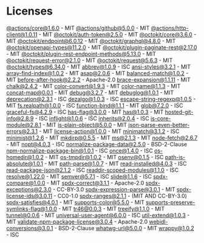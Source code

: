 Licenses 
 ========== 
 [@actions/core@1.6.0](https://github.com/actions/toolkit) - MIT
[@actions/github@5.0.0](https://github.com/actions/toolkit) - MIT
[@actions/http-client@1.0.11](https://github.com/actions/http-client) - MIT
[@octokit/auth-token@2.5.0](https://github.com/octokit/auth-token.js) - MIT
[@octokit/core@3.6.0](https://github.com/octokit/core.js) - MIT
[@octokit/endpoint@6.0.12](https://github.com/octokit/endpoint.js) - MIT
[@octokit/graphql@4.8.0](https://github.com/octokit/graphql.js) - MIT
[@octokit/openapi-types@11.2.0](https://github.com/octokit/openapi-types.ts) - MIT
[@octokit/plugin-paginate-rest@2.17.0](https://github.com/octokit/plugin-paginate-rest.js) - MIT
[@octokit/plugin-rest-endpoint-methods@5.13.0](https://github.com/octokit/plugin-rest-endpoint-methods.js) - MIT
[@octokit/request-error@2.1.0](https://github.com/octokit/request-error.js) - MIT
[@octokit/request@5.6.3](https://github.com/octokit/request.js) - MIT
[@octokit/types@6.34.0](https://github.com/octokit/types.ts) - MIT
[abbrev@1.0.9](https://github.com/isaacs/abbrev-js) - ISC
[ansi-styles@3.2.1](https://github.com/chalk/ansi-styles) - MIT
[array-find-index@1.0.2](https://github.com/sindresorhus/array-find-index) - MIT
[asap@2.0.6](https://github.com/kriskowal/asap) - MIT
[balanced-match@1.0.2](https://github.com/juliangruber/balanced-match) - MIT
[before-after-hook@2.2.2](https://github.com/gr2m/before-after-hook) - Apache-2.0
[brace-expansion@1.1.11](https://github.com/juliangruber/brace-expansion) - MIT
[chalk@2.4.2](https://github.com/chalk/chalk) - MIT
[color-convert@1.9.3](https://github.com/Qix-/color-convert) - MIT
[color-name@1.1.3](https://github.com/dfcreative/color-name) - MIT
[concat-map@0.0.1](https://github.com/substack/node-concat-map) - MIT
[debug@3.2.7](https://github.com/visionmedia/debug) - MIT
[debuglog@1.0.1](https://github.com/sam-github/node-debuglog) - MIT
[deprecation@2.3.1](https://github.com/gr2m/deprecation) - ISC
[dezalgo@1.0.3](https://github.com/npm/dezalgo) - ISC
[escape-string-regexp@1.0.5](https://github.com/sindresorhus/escape-string-regexp) - MIT
[fs.realpath@1.0.0](https://github.com/isaacs/fs.realpath) - ISC
[function-bind@1.1.1](https://github.com/Raynos/function-bind) - MIT
[glob@7.2.0](https://github.com/isaacs/node-glob) - ISC
[graceful-fs@4.2.9](https://github.com/isaacs/node-graceful-fs) - ISC
[has-flag@3.0.0](https://github.com/sindresorhus/has-flag) - MIT
[has@1.0.3](https://github.com/tarruda/has) - MIT
[hosted-git-info@2.8.9](https://github.com/npm/hosted-git-info) - ISC
[inflight@1.0.6](https://github.com/npm/inflight) - ISC
[inherits@2.0.4](https://github.com/isaacs/inherits) - ISC
[is-core-module@2.8.1](https://github.com/inspect-js/is-core-module) - MIT
[is-plain-object@5.0.0](https://github.com/jonschlinkert/is-plain-object) - MIT
[json-parse-even-better-errors@2.3.1](https://github.com/npm/json-parse-even-better-errors) - MIT
[license-action@1.0.0](undefined) - MIT
[minimatch@3.1.2](https://github.com/isaacs/minimatch) - ISC
[minimist@1.2.6](https://github.com/substack/minimist) - MIT
[mkdirp@0.5.5](https://github.com/substack/node-mkdirp) - MIT
[ms@2.1.3](https://github.com/vercel/ms) - MIT
[node-fetch@2.6.7](https://github.com/bitinn/node-fetch) - MIT
[nopt@4.0.3](https://github.com/npm/nopt) - ISC
[normalize-package-data@2.5.0](https://github.com/npm/normalize-package-data) - BSD-2-Clause
[npm-normalize-package-bin@1.0.1](https://github.com/npm/npm-normalize-package-bin) - ISC
[once@1.4.0](https://github.com/isaacs/once) - ISC
[os-homedir@1.0.2](https://github.com/sindresorhus/os-homedir) - MIT
[os-tmpdir@1.0.2](https://github.com/sindresorhus/os-tmpdir) - MIT
[osenv@0.1.5](https://github.com/npm/osenv) - ISC
[path-is-absolute@1.0.1](https://github.com/sindresorhus/path-is-absolute) - MIT
[path-parse@1.0.7](https://github.com/jbgutierrez/path-parse) - MIT
[read-installed@4.0.3](https://github.com/isaacs/read-installed) - ISC
[read-package-json@2.1.2](https://github.com/npm/read-package-json) - ISC
[readdir-scoped-modules@1.1.0](https://github.com/npm/readdir-scoped-modules) - ISC
[resolve@1.22.0](https://github.com/browserify/resolve) - MIT
[semver@5.7.1](https://github.com/npm/node-semver) - ISC
[slide@1.1.6](https://github.com/isaacs/slide-flow-control) - ISC
[spdx-compare@1.0.0](https://github.com/kemitchell/spdx-compare.js) - MIT
[spdx-correct@3.1.1](https://github.com/jslicense/spdx-correct.js) - Apache-2.0
[spdx-exceptions@2.3.0](https://github.com/kemitchell/spdx-exceptions.json) - CC-BY-3.0
[spdx-expression-parse@3.0.1](https://github.com/jslicense/spdx-expression-parse.js) - MIT
[spdx-license-ids@3.0.11](https://github.com/jslicense/spdx-license-ids) - CC0-1.0
[spdx-ranges@2.1.1](https://github.com/kemitchell/spdx-ranges.js) - (MIT AND CC-BY-3.0)
[spdx-satisfies@4.0.1](https://github.com/kemitchell/spdx-satisfies.js) - MIT
[supports-color@5.5.0](https://github.com/chalk/supports-color) - MIT
[supports-preserve-symlinks-flag@1.0.0](https://github.com/inspect-js/node-supports-preserve-symlinks-flag) - MIT
[tr46@0.0.3](https://github.com/Sebmaster/tr46.js) - MIT
[treeify@1.1.0](https://github.com/notatestuser/treeify) - MIT
[tunnel@0.0.6](https://github.com/koichik/node-tunnel) - MIT
[universal-user-agent@6.0.0](https://github.com/gr2m/universal-user-agent) - ISC
[util-extend@1.0.3](https://github.com/isaacs/util-extend) - MIT
[validate-npm-package-license@3.0.4](https://github.com/kemitchell/validate-npm-package-license.js) - Apache-2.0
[webidl-conversions@3.0.1](https://github.com/jsdom/webidl-conversions) - BSD-2-Clause
[whatwg-url@5.0.0](https://github.com/jsdom/whatwg-url) - MIT
[wrappy@1.0.2](https://github.com/npm/wrappy) - ISC
